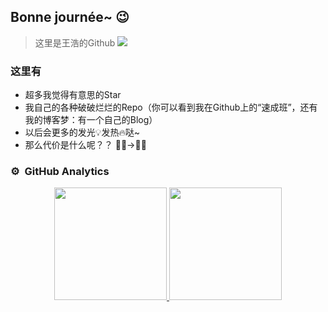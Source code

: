 ## Bonne journée~ 😉
> 这里是王浩的Github
![](https://komarev.com/ghpvc/?username=wanghao8fh&label=Profile%20Visits&color=blue&style=for-the-badge)


### 这里有
- 超多我觉得有意思的Star
- 我自己的各种破破烂烂的Repo（你可以看到我在Github上的“速成班”，还有我的博客梦：有一个自己的Blog）
- 以后会更多的发光💡发热🔥哒~
- 那么代价是什么呢？？ 👨‍🦱->👨‍🦲 

### ⚙️ &nbsp;GitHub Analytics

<p align="center">
<a href="https://github.com/wanghao8fh">
  <img height="180em" src="https://github-readme-stats-eight-theta.vercel.app/api?username=wanghao8fh&show_icons=true&theme=algolia&include_all_commits=true&count_private=true"/>
  <img height="180em" src="https://github-readme-stats-eight-theta.vercel.app/api/top-langs/?username=wanghao8fh&layout=compact&langs_count=8&theme=algolia"/>
</a>
</p>
